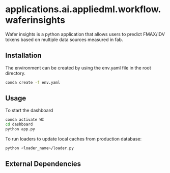 # applications.ai.appliedml.workflow.waferinsights

Wafer insights is a python application that allows users to predict FMAX/IDV tokens based on multiple data sources measured in fab.

## Installation

The environment can be created by using the env.yaml file in the root directory.

```bash
conda create -f env.yaml
```

## Usage

To start the dashboard
```bash
conda activate WI
cd dashboard
python app.py
```

To run loaders to update local caches from production database:
```bash
python <loader_name>/loader.py
```

## External Dependencies
